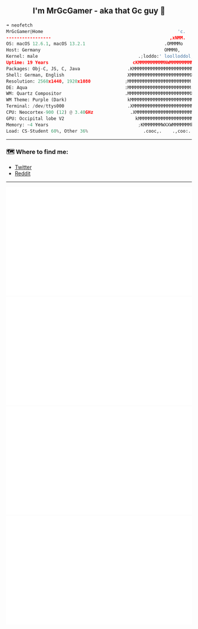 <h2 align="center">I'm MrGcGamer - aka that Gc guy 👋</h2>

```py
➜ neofetch
MrGcGamer@Home                                                   'c.          
-----------------                                             ,xNMM.          
OS: macOS 12.6.1, macOS 13.2.1                              .OMMMMo           
Host: Germany                                               OMMM0,            
Kernel: male                                      .;loddo:' loolloddol;.      
Uptime: 19 Years                                cKMMMMMMMMMMNWMMMMMMMMMM0:    
Packages: Obj-C, JS, C, Java                  .KMMMMMMMMMMMMMMMMMMMMMMMWd.    
Shell: German, English                        XMMMMMMMMMMMMMMMMMMMMMMMX.      
Resolution: 2560x1440, 1920x1080             ;MMMMMMMMMMMMMMMMMMMMMMMM:       
DE: Aqua                                     :MMMMMMMMMMMMMMMMMMMMMMMM:       
WM: Quartz Compositor                        .MMMMMMMMMMMMMMMMMMMMMMMMX.      
WM Theme: Purple (Dark)                       kMMMMMMMMMMMMMMMMMMMMMMMMWd.    
Terminal: /dev/ttys000                        .XMMMMMMMMMMMMMMMMMMMMMMMMMMk   
CPU: Neocortex-900 (12) @ 3.40GHz              .XMMMMMMMMMMMMMMMMMMMMMMMMK.   
GPU: Occipital lobe V2                           kMMMMMMMMMMMMMMMMMMMMMMd     
Memory: ~4 Years                                  ;KMMMMMMMWXXWMMMMMMMk.      
Load: CS-Student 60%, Other 36%                     .cooc,.    .,coo:.        
```

---

### 🗺 Where to find me:
- [Twitter](https://twitter.com/MrGcGamer)
- [Reddit](https://www.reddit.com/user/MrGcGamer)

---

![](https://raw.githubusercontent.com/MrGcGamer/github-stats/master/generated/overview.svg#gh-dark-mode-only)
![](https://raw.githubusercontent.com/MrGcGamer/github-stats/master/generated/overview.svg#gh-light-mode-only)
![](https://raw.githubusercontent.com/MrGcGamer/github-stats/master/generated/languages.svg#gh-dark-mode-only)
![](https://raw.githubusercontent.com/MrGcGamer/github-stats/master/generated/languages.svg#gh-light-mode-only)
